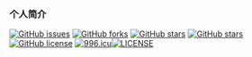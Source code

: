### 个人简介
[![GitHub issues](https://img.shields.io/github/issues/metoyun/xiao_song_note)](https://github.com/metoyun/xiao_song_note/issues)
[![GitHub forks](https://img.shields.io/github/forks/metoyun/xiao_song_note)](https://github.com/metoyun/xiao_song_note/network)
[![GitHub stars](https://img.shields.io/github/stars/metoyun/xiao_song_note)](https://github.com/metoyun/xiao_song_note/stargazers)
[![GitHub stars](https://img.shields.io/github/stars/metoyun/xiao_song_note)](https://github.com/metoyun/xiao_song_note/stargazers)
[![GitHub license](https://img.shields.io/github/license/metoyun/xiao_song_note)](https://github.com/metoyun/xiao_song_note)
[![996.icu](https://img.shields.io/badge/link-996.icu-red.svg)](https://996.icu)[![LICENSE](https://img.shields.io/badge/license-Anti%20996-blue.svg)](https://github.com/996icu/996.ICU/blob/master/LICENSE)